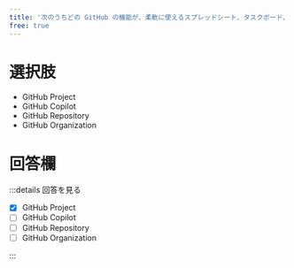 ```yaml
---
title: '次のうちどの GitHub の機能が、柔軟に使えるスプレッドシート、タスクボード、ロードマップとしての役割を果たし、GitHub の Issue や Pull Request と連携して作業の計画や追跡を効果的に行えるものですか？'
free: true
---
```


# 選択肢

- GitHub Project
- GitHub Copilot
- GitHub Repository
- GitHub Organization

# 回答欄

:::details 回答を見る

- [x] GitHub Project
- [ ] GitHub Copilot
- [ ] GitHub Repository
- [ ] GitHub Organization

:::

#
